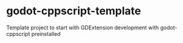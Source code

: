 # godot-cppscript-template
Template project to start with GDExtension development with godot-cppscript preinstalled
